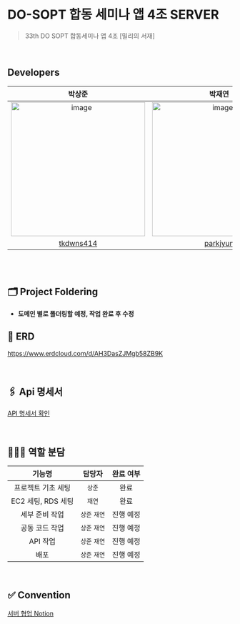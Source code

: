 # DO-SOPT 합동 세미나 앱 4조 SERVER

> 33th DO SOPT 합동세미나 앱 4조 [밀리의 서재] <br>

<br>

## Developers


|           박상준                                                                            |                                           박재연                                            |
|:----------------------------------------------------------------------------------------:|:----------------------------------------------------------------------------------------:|
| <img width="300" alt="image" src="https://avatars.githubusercontent.com/u/74230343?v=4"> | <img width="300" alt="image" src="https://avatars.githubusercontent.com/u/98092394?v=4"> | 
|                        [tkdwns414](https://github.com/tkdwns414)                         |                         [parkjyun](https://github.com/parkjyun)                          |


<br/>
<br/>

## 🗂️ Project Foldering

- **도메인 별로 폴더링할 예정, 작업 완료 후 수정**

## 📌 ERD
https://www.erdcloud.com/d/AH3DasZJMgb58ZB9K

<br>

## 🖇 Api 명세서

[API 명세서 확인](https://www.notion.so/dosopt/57f8d78127a043a2a2662d3d2c208faf?v=40c29254ee1b43708c83570ee1b75727&pvs=4)

<br>


## 🙋🏻‍♀️ 역할 분담

<div markdown="1">  

|      기능명       |    담당자    | 완료 여부 |
|:--------------:|:---------:|:-----:|
|   프로젝트 기초 세팅   |   `상준`    |  완료   |
| EC2 세팅, RDS 세팅 |   `재연`    |  완료   |
|    세부 준비 작업    | `상준` `재연` | 진행 예정 |
|    공동 코드 작업    | `상준` `재연` | 진행 예정 |
|     API 작업     | `상준` `재연` | 진행 예정 |
|       배포       | `상준` `재연` | 진행 예정 |

</div>
 <br>

## ✅ Convention
[서버 협업 Notion](https://www.notion.so/dosopt/Notion-c92c2c37fc574df8afaa0c0b8529ffa1?pvs=4)
